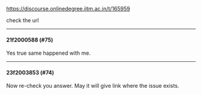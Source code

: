 https://discourse.onlinedegree.iitm.ac.in/t/165959

check the url</p><hr>

<h4>21f2000588 (#75)</h4>
<p>Yes true same happened with me.</p><hr>

<h4>23f2003853 (#74)</h4>
<p>Now re-check you answer. May it will give link where the issue exists.